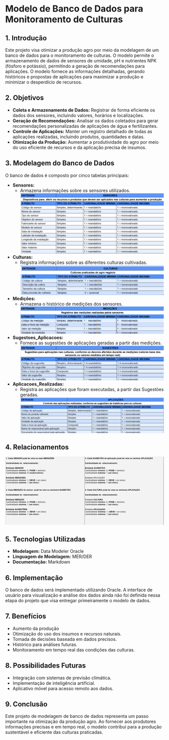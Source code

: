 # Modelo de Banco de Dados para Monitoramento de Culturas

## 1. Introdução

Este projeto visa otimizar a produção agro por meio da modelagem de um banco de dados para o monitoramento de culturas. O modelo permite o armazenamento de dados de sensores de umidade, pH e nutrientes NPK (fósforo e potássio), permitindo a geração de recomendações para aplicações. O modelo fornece as informações detalhadas, gerando históricos e propostas de aplicações para maximizar a produção e minimizar o desperdício de recursos.

## 2. Objetivos

* **Coleta e Armazenamento de Dados:** Registrar de forma eficiente os dados dos sensores, incluindo valores, horários e localizações.
* **Geração de Recomendações:** Analisar os dados coletados para gerar recomendações personalizadas de aplicações de água e fertilizantes.
* **Controle de Aplicações:** Manter um registro detalhado de todas as aplicações realizadas, incluindo produtos, quantidades e datas.
* **Otimização da Produção:** Aumentar a produtividade do agro por meio do uso eficiente de recursos e da aplicação precisa de insumos.

## 3. Modelagem do Banco de Dados

O banco de dados é composto por cinco tabelas principais:

* **Sensores:**
    * Armazena informações sobre os sensores utilizados.
      ![Sensores](imagens/Sensores.png)
* **Culturas:**
    * Registra informações sobre as diferentes culturas cultivadas.
    ![Sensores](imagens/Culturas.png)
* **Medições:**
    * Armazena o histórico de medições dos sensores.
    ![Sensores](imagens/Medicoes.png)
* **Sugestoes_Aplicacoes:**
    * Fornece as sugestões de aplicações geradas a partir das medições.
    ![Sensores](imagens/Sugestoes.png)
* **Aplicacoes_Realizadas:**
    * Registra as aplicações que foram executadas, a partir das Sugestões geradas.
    ![Sensores](imagens/Aplicacoes.png)

## 4. Relacionamentos

![Sensores](imagens/Relacionamentos.png)

## 5. Tecnologias Utilizadas

* **Modelagem:** Data Modeler Oracle
* **Linguagem de Modelagem:** MER/DER
* **Documentação:** Markdown

## 6. Implementação

O banco de dados será implementado utilizando Oracle. A interface de usuário para visualização e análise dos dados ainda não foi definida nessa etapa do projeto que visa entregar primeiramente o modelo de dados.

## 7. Benefícios

* Aumento da produção
* Otimização do uso dos insumos e recursos naturais.
* Tomada de decisões baseada em dados precisos.
* Histórico para análises futuras.
* Monitoramento em tempo real das condições das culturas.

## 8. Possibilidades Futuras

* Integração com sistemas de previsão climática.
* Implementação de inteligência artificial.
* Aplicativo móvel para acesso remoto aos dados.

## 9. Conclusão

Este projeto de modelagem de banco de dados representa um passo importante na otimização da produção agro. Ao fornecer aos produtores informações precisas e em tempo real, o modelo contribui para a produção sustentável e eficiente das culturas praticadas.

